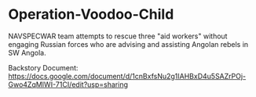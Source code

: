 # Operation-Voodoo-Child
NAVSPECWAR team attempts to rescue three "aid workers" without engaging Russian forces who are advising and assisting Angolan rebels in SW Angola.

Backstory Document: https://docs.google.com/document/d/1cnBxfsNu2g1IAHBxD4u5SAZrPOj-Gwo4ZqMIWI-71CI/edit?usp=sharing
